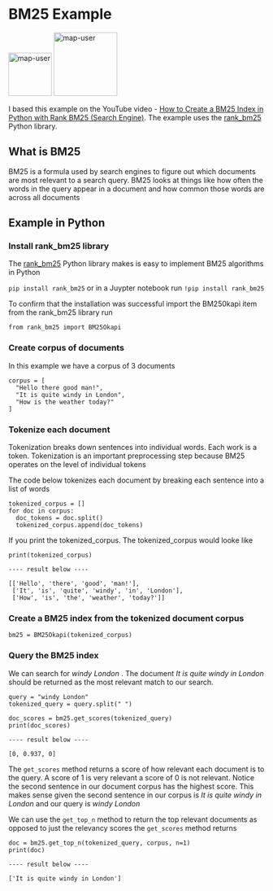 # BM25 Example

<img width="85" alt="map-user" src="https://img.shields.io/badge/views-771-green"> <img width="125" alt="map-user" src="https://img.shields.io/badge/unique visits-353-green">

I based this example on the YouTube video - [How to Create a BM25 Index in Python with Rank BM25 (Search Engine)](https://www.youtube.com/watch?v=ysvpxiPAHLg). The example uses the [rank_bm25](https://github.com/dorianbrown/rank_bm25) Python library.

## What is BM25

BM25 is a formula used by search engines to figure out which documents are most relevant to a search query. BM25 looks at things like how often the words in the query appear in a document and how common those words are across all documents

## Example in Python

### Install rank_bm25 library

The [rank_bm25](https://github.com/dorianbrown/rank_bm25) Python library makes is easy to implement BM25 algorithms in Python

```pip install rank_bm25``` or in a Juypter notebook run ```!pip install rank_bm25```

To confirm that the installation was successful import the BM250kapi item from the rank_bm25 library run

```from rank_bm25 import BM25Okapi```

### Create corpus of documents

In this example we have a corpus of 3 documents

```
corpus = [
  "Hello there good man!",
  "It is quite windy in London",
  "How is the weather today?"
]
```

### Tokenize each document

Tokenization breaks down sentences into individual words. Each work is a token. Tokenization is an important preprocessing step because BM25 operates on the level of individual tokens

The code below tokenizes each document by breaking each sentence into a list of words

```
tokenized_corpus = []
for doc in corpus:
  doc_tokens = doc.split()
  tokenized_corpus.append(doc_tokens)
```

If you print the tokenized_corpus. The tokenized_corpus would looke like

```
print(tokenized_corpus)

---- result below ----

[['Hello', 'there', 'good', 'man!'],
 ['It', 'is', 'quite', 'windy', 'in', 'London'],
 ['How', 'is', 'the', 'weather', 'today?']]
```

### Create a BM25 index from the tokenized document corpus

``` bm25 = BM25Okapi(tokenized_corpus) ```

### Query the BM25 index

We can search for *windy London* . The document *It is quite windy in London* should be returned as the most relevant match to our search.

```
query = "windy London"
tokenized_query = query.split(" ")

doc_scores = bm25.get_scores(tokenized_query)
print(doc_scores)

---- result below ----

[0, 0.937, 0]
```

The ```get_scores``` method returns a score of how relevant each document is to the query. A score of 1 is very relevant a score of 0 is not relevant. Notice the second sentence in our document corpus has the highest score. This makes sense given the second sentence in our corpus is *It is quite windy in London* and our query is *windy London*

We can use the  ```get_top_n``` method to return the top relevant documents as opposed to just the relevancy scores the ```get_scores``` method returns

```
doc = bm25.get_top_n(tokenized_query, corpus, n=1)
print(doc)

---- result below ----

['It is quite windy in London']
```

